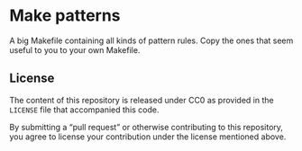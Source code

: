 # Make patterns

A big Makefile containing all kinds of pattern rules.
Copy the ones that seem useful to you to your own Makefile.

## License

The content of this repository is released under CC0
as provided in the `LICENSE` file that accompanied this code.

By submitting a “pull request” or otherwise contributing to
this repository, you agree to license your contribution under
the license mentioned above.

